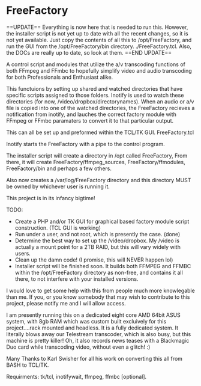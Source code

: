 FreeFactory
===========

==UPDATE==
Everything is now here that is needed to run this. However, the installer script is not yet up to date with all the recent changes, so it is not yet available. Just copy the contents of all this to /opt/FreeFactory, and run the GUI from the /opt/FreeFactory/bin directory. ./FreeFactory.tcl. Also, the DOCs are really up to date, so look at them.
==END UPDATE==

A control script and modules that utilize the a/v transcoding functions of both FFmpeg and FFmbc to hopefully simplify video and audio transcoding for both Professionals and Enthusiast alike.

This functuions by setting up shared and watched directories that have specific scripts assigned to those folders. Inotify is used to watch these directories (for now, /video/dropbox/directorynames). When an audio or a/v file is copied into one of the watched directories, the FreeFactory recieves a notification from inotify, and lauches the correct factory module with FFmpeg or FFmbc paramaters to convert it to that particular output.

This can all be set up and preformed within the TCL/TK GUI. FreeFactory.tcl

Inotify starts the FreeFactory with a pipe to the control program.

The installer script will create a directory in /opt called FreeFactory, From there, it will create FreeFactory/ffmpeg_sources, FreeFactory/ffmodules, FreeFactory/bin and perhaps a few others.

Also now creates a /var/log/FreeFactory directory and this directory MUST be owned by whichever user is running it.

This project is in its infancy bigtime!

TODO:
- Create a PHP and/or TK GUI for graphical based factory module script construction. (TCL GUI is working)
- Run under a user, and not root, which is presently the case. (done)
- Determine the best way to set up the /video/dropbox. My /video is actually a mount point for a 2TB RAID, but this will    vary widely with users.
- Clean up the damn code! (I promise, this will NEVER happen lol)
- Installer script will be finished soon. It builds both FFMPEG and FFMBC within the /opt/FreeFactory directory as        non-free, and contains it all there, to not interfere with your installed versions.

I would love to get some help with this from people much more knowlegable than me.   If you, or you know somebody that may wish to contribute to this project, please notify me and I will allow access.

I am presently running this on a dedicated eight core AMD 64bit ASUS system, with 8gb RAM which was custom built excluively for this project....rack mounted and headless. It is a fully dedicated system. It literally blows away our Telestream transcoder, which is also busy, but this machine is pretty killer! Oh, it also records news teases with a Blackmagic Duo card while transcoding video, without even a glitch! :)

Many Thanks to Karl Swisher for all his work on converting this all from BASH to TCL/TK.

Requirments: tk/tcl, inotifywait, ffmpeg, ffmbc [optional].









